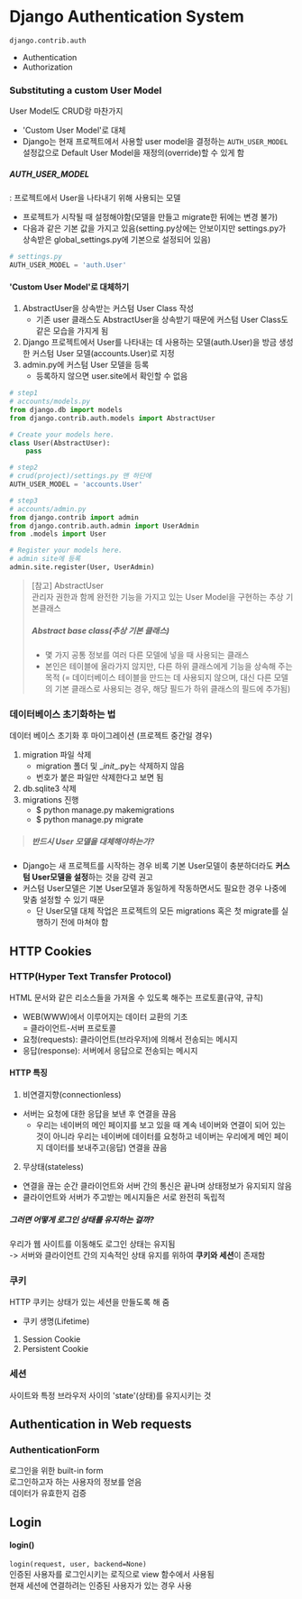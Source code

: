# Django Authentication System
`django.contrib.auth`

- Authentication
- Authorization

### Substituting a custom User Model
User Model도 CRUD랑 마찬가지
- 'Custom User Model'로 대체
- Django는 현재 프로젝트에서 사용할 user model을 결정하는 `AUTH_USER_MODEL` 설정값으로 Default User Model을 재정의(override)할 수 있게 함   

##### AUTH_USER_MODEL
: 프로젝트에서 User을 나타내기 위해 사용되는 모델  
- 프로젝트가 시작될 때 설정해야함(모델을 만들고 migrate한 뒤에는 변경 불가)  
- 다음과 같은 기본 값을 가지고 있음(setting.py상에는 안보이지만 settings.py가 상속받은 global_settings.py에 기본으로 설정되어 있음)
```python
# settings.py
AUTH_USER_MODEL = 'auth.User'
```

#### 'Custom User Model'로 대체하기
1. AbstractUser을 상속받는 커스텀 User Class 작성
    - 기존 user 클래스도 AbstractUser을 상속받기 때문에 커스텀 User Class도 같은 모습을 가지게 됨
2. Django 프로젝트에서 User를 나타내는 데 사용하는 모델(auth.User)을 방금 생성한 커스텀 User 모델(accounts.User)로 지정
3. admin.py에 커스텀 User 모델을 등록
    - 등록하지 않으면 user.site에서 확인할 수 없음

```python
# step1
# accounts/models.py
from django.db import models
from django.contrib.auth.models import AbstractUser

# Create your models here.
class User(AbstractUser):
    pass
```
```python
# step2
# crud(project)/settings.py 맨 하단에
AUTH_USER_MODEL = 'accounts.User'
```
```python
# step3
# accounts/admin.py
from django.contrib import admin
from django.contrib.auth.admin import UserAdmin
from .models import User

# Register your models here.
# admin site에 등록
admin.site.register(User, UserAdmin)
```

> [참고] AbstractUser  
관리자 권한과 함께 완전한 기능을 가지고 있는 User Model을 구현하는 추상 기본클래스  
> ##### Abstract base class(추상 기본 클래스)
> - 몇 가지 공통 정보를 여러 다른 모델에 넣을 때 사용되는 클래스
> - 본인은 테이블에 올라가지 않지만, 다른 하위 클래스에게 기능을 상속해 주는 목적 (= 데이터베이스 테이블을 만드는 데 사용되지 않으며, 대신 다른 모델의 기본 클래스로 사용되는 경우, 해당 필드가 하위 클래스의 필드에 추가됨)


### 데이터베이스 초기화하는 법
데이터 베이스 초기화 후 마이그레이션 (프로젝트 중간일 경우)  
1. migration 파일 삭제
    - migration 폴더 및 \__init__.py는 삭제하지 않음
    - 번호가 붙은 파일만 삭제한다고 보면 됨
2. db.sqlite3 삭제
3. migrations 진행
    - $ python manage.py makemigrations
    - $ python manage.py migrate

> ##### 반드시 User 모델을 대체해야하는가?
- Django는 새 프로젝트를 시작하는 경우 비록 기본 User모델이 충분하더라도 **커스텀 User모델을 설정**하는 것을 강력 권고
- 커스텀 User모델은 기본 User모델과 동일하게 작동하면서도 필요한 경우 나중에 맞춤 설정할 수 있기 때문
    - 단 User모델 대체 작업은 프로젝트의 모든 migrations 혹은 첫 migrate를 실행하기 전에 마쳐야 함


## HTTP Cookies
### HTTP(Hyper Text Transfer Protocol)  
HTML 문서와 같은 리소스들을 가져올 수 있도록 해주는 프로토콜(규약, 규칙)  
- WEB(WWW)에서 이루어지는 데이터 교환의 기초  
= 클라이언트-서버 프로토콜
- 요청(requests): 클라이언트(브라우저)에 의해서 전송되는 메시지
- 응답(response): 서버에서 응답으로 전송되는 메시지
#### HTTP 특징
1. 비연결지향(connectionless)
- 서버는 요청에 대한 응답을 보낸 후 연결을 끊음
    - 우리는 네이버의 메인 페이지를 보고 있을 때 계속 네이버와 연결이 되어 있는 것이 아니라 우리는 네이버에 데이터를 요청하고 네이버는 우리에게 메인 페이지 데이터를 보내주고(응답) 연결을 끊음

2. 무상태(stateless)
- 연결을 끊는 순간 클라이언트와 서버 간의 통신은 끝나며 상태정보가 유지되지 않음
- 클라이언트와 서버가 주고받는 메시지들은 서로 완전히 독립적

##### 그러면 어떻게 로그인 상태를 유지하는 걸까?
우리가 웹 사이트를 이동해도 로그인 상태는 유지됨  
-> 서버와 클라이언트 간의 지속적인 상태 유지를 위하여 **쿠키와 세션**이 존재함

### 쿠키
HTTP 쿠키는 상태가 있는 세션을 만들도록 해 줌
- 쿠키 생명(Lifetime)
1. Session Cookie
2. Persistent Cookie

### 세션
사이트와 특정 브라우저 사이의 'state'(상태)를 유지시키는 것 


## Authentication in Web requests

### AuthenticationForm
로그인을 위한 built-in form  
로그인하고자 하는 사용자의 정보를 얻음  
 데이터가 유효한지 검증  

## Login
#### login()
`login(request, user, backend=None)`  
인증된 사용자를 로그인시키는 로직으로 view 함수에서 사용됨  
현재 세션에 연결하려는 인증된 사용자가 있는 경우 사용  
